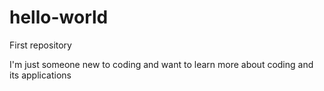 # hello-world
First repository

I'm just someone new to coding and want to learn more about coding and its applications
